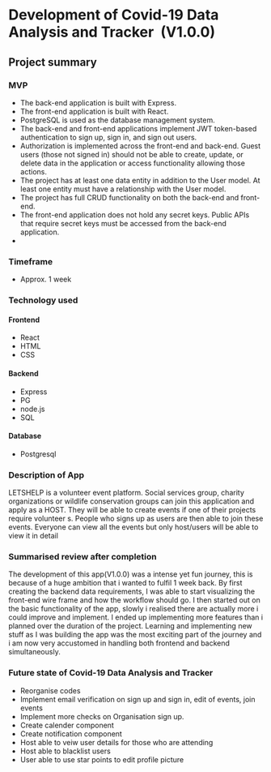 # Development of Covid-19 Data Analysis and Tracker  (V1.0.0)


## Project summary

### MVP
- The back-end application is built with Express.
- The front-end application is built with React.
- PostgreSQL is used as the database management system.
- The back-end and front-end applications implement JWT token-based authentication to sign up, sign in, and sign out users.
- Authorization is implemented across the front-end and back-end. Guest users (those not signed in) should not be able to create, update, or delete data in the application or access functionality allowing those actions.
- The project has at least one data entity in addition to the User model. At least one entity must have a relationship with the User model.
- The project has full CRUD functionality on both the back-end and front-end.
- The front-end application does not hold any secret keys. Public APIs that require secret keys must be accessed from the back-end application.
- 
### Timeframe

- Approx. 1 week

### Technology used
#### Frontend
- React
- HTML
- CSS
#### Backend
- Express
- PG
- node.js
- SQL
#### Database
- Postgresql

### Description of App

LETSHELP is a volunteer event platform. Social services group, charity organizations or wildlife conservation groups can join this application and apply as a HOST. They will be able to create events if one of their projects require volunteer s. People who signs up as users are then able to join these events. Everyone can view all the events but only host/users will be able to view it in detail

### Summarised review after completion

The development of this app(V1.0.0) was a intense yet fun journey, this is because of a huge ambition that i wanted to fulfil 1 week back. By first creating the backend data requirements, I was able to start visualizing the front-end wire frame and how the workflow should go. I then started out on the basic functionality of the app, slowly i realised there are actually more i could improve and implement. I ended up implementing more features than i planned over the duration of the project. Learning and implementing new stuff as I was building the app was the most exciting part of the journey and i am now very accustomed in handling both frontend and backend simultaneously.

### Future state of Covid-19 Data Analysis and Tracker


- Reorganise codes
- Implement email verification on sign up and sign in, edit of events, join events
- Implement more checks on Organisation sign up.
- Create calender component
- Create notification component
- Host able to veiw user details for those who are attending
- Host able to blacklist users
- User able to use star points to edit profile picture
